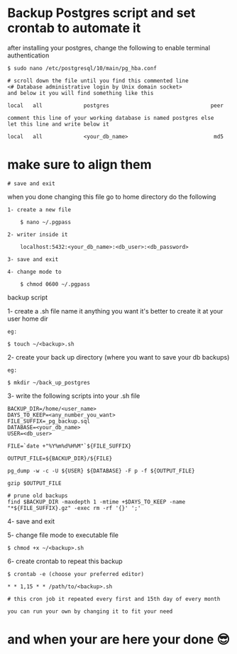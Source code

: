 # Backup Postgres script and set crontab to automate it

after installing your postgres, change the following to enable terminal authentication

    $ sudo nano /etc/postgresql/10/main/pg_hba.conf

    # scroll down the file until you find this commented line
    <# Database administrative login by Unix domain socket>
    and below it you will find something like this

    local   all             postgres                                peer

    comment this line of your working database is named postgres else
    let this line and write below it

    local   all             <your_db_name>                           md5


# make sure to align them

    # save and exit

when you done changing this file go to home directory do the following

    1- create a new file

        $ nano ~/.pgpass

    2- writer inside it

        localhost:5432:<your_db_name>:<db_user>:<db_password>

    3- save and exit

    4- change mode to

        $ chmod 0600 ~/.pgpass

backup script

1- create a .sh file name it anything you want it's better to create it at your user home dir

    eg:

    $ touch ~/<backup>.sh

2- create your back up directory (where you want to save your db backups)

    eg:

    $ mkdir ~/back_up_postgres


3- write the following scripts into your .sh file

    BACKUP_DIR=/home/<user_name>
    DAYS_TO_KEEP=<any_number_you_want>
    FILE_SUFFIX=_pg_backup.sql
    DATABASE=<your_db_name>
    USER=<db_user>

    FILE=`date +"%Y%m%d%H%M"`${FILE_SUFFIX}

    OUTPUT_FILE=${BACKUP_DIR}/${FILE}

    pg_dump -w -c -U ${USER} ${DATABASE} -F p -f ${OUTPUT_FILE}

    gzip $OUTPUT_FILE

    # prune old backups
    find $BACKUP_DIR -maxdepth 1 -mtime +$DAYS_TO_KEEP -name "*${FILE_SUFFIX}.gz" -exec rm -rf '{}' ';'

4- save and exit

5- change file mode to executable file

    $ chmod +x ~/<backup>.sh

6- create crontab to repeat this backup

    $ crontab -e (choose your preferred editor)

    * * 1,15 * * /path/to/<backup>.sh

    # this cron job it repeated every first and 15th day of every month

    you can run your own by changing it to fit your need

# and when your are here your done 😎